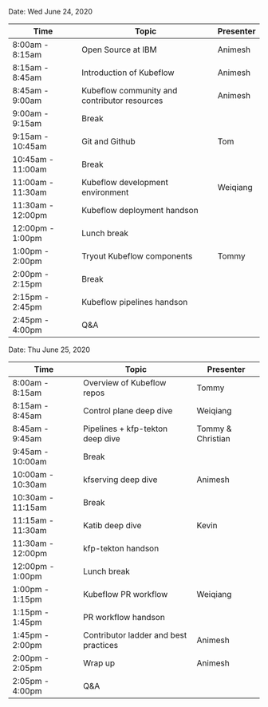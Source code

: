 Date: Wed June 24, 2020

|Time|Topic|Presenter|
|---|---|---|
|8:00am - 8:15am|Open Source at IBM|Animesh|
|8:15am - 8:45am|Introduction of Kubeflow|Animesh|
|8:45am - 9:00am|Kubeflow community and contributor resources|Animesh|
|9:00am - 9:15am|Break||
|9:15am - 10:45am|Git and Github|Tom|
|10:45am - 11:00am|Break||
|11:00am - 11:30am|Kubeflow development environment|Weiqiang|
|11:30am - 12:00pm|Kubeflow deployment handson||
|12:00pm - 1:00pm|Lunch break||
|1:00pm - 2:00pm|Tryout Kubeflow components|Tommy|
|2:00pm - 2:15pm|Break||
|2:15pm - 2:45pm|Kubeflow pipelines handson||
|2:45pm - 4:00pm|Q&A||

Date: Thu June 25, 2020

|Time|Topic|Presenter|
|---|---|---|
|8:00am - 8:15am|Overview of Kubeflow repos|Tommy|
|8:15am - 8:45am|Control plane deep dive|Weiqiang|
|8:45am - 9:45am|Pipelines + kfp-tekton deep dive|Tommy & Christian|
|9:45am - 10:00am|Break||
|10:00am - 10:30am|kfserving deep dive|Animesh|
|10:30am - 11:15am|Break||
|11:15am - 11:30am|Katib deep dive|Kevin|
|11:30am - 12:00pm|kfp-tekton handson||
|12:00pm - 1:00pm|Lunch break||
|1:00pm - 1:15pm|Kubeflow PR workflow|Weiqiang|
|1:15pm - 1:45pm|PR workflow handson||
|1:45pm - 2:00pm|Contributor ladder and best practices|Animesh|
|2:00pm - 2:05pm|Wrap up|Animesh|
|2:05pm - 4:00pm|Q&A||
